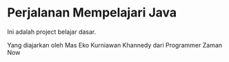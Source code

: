 # Perjalanan Mempelajari Java

Ini adalah project belajar dasar.

Yang diajarkan oleh Mas Eko Kurniawan Khannedy dari Programmer Zaman Now